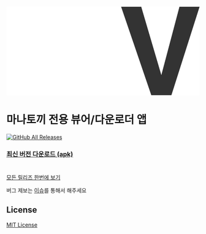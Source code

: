 [![logo](/web/logo_static.svg "MangaView")](https://junheah.github.io/MangaViewAndroid/)
# 마나토끼 전용 뷰어/다운로더 앱 #

[![GitHub All Releases](https://img.shields.io/github/downloads/junheah/MangaViewAndroid/total?color=db49de&label=다운로드)](https://junheah.github.io/MangaViewAndroid/)
### [최신 버전 다운로드 (apk)](https://junheah.github.io/MangaViewAndroid/) ###

#
[모든 릴리즈 한번에 보기](https://github.com/junheah/MangaViewAndroid/tree/master/releases_old)

버그 제보는 [이슈](https://github.com/junheah/MangaViewAndroid/issues)를 통해서 해주세요

## License ##
[MIT License](/LICENSE)
